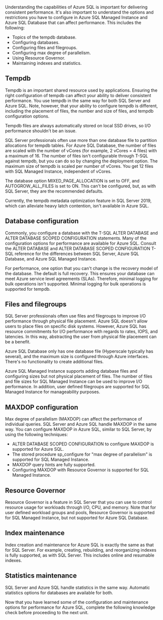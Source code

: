 Understanding the capabilities of Azure SQL is important for delivering consistent performance. It's also important to understand the options and restrictions you have to configure in Azure SQL Managed Instance and Azure SQL Database that can affect performance. This includes the following:

- Topics of the tempdb database.
- Configuring databases.
- Configuring files and filegroups.
- Configuring max degree of parallelism.
- Using Resource Governor.
- Maintaining indexes and statistics.

## Tempdb

Tempdb is an important shared resource used by applications. Ensuring the right configuration of tempdb can affect your ability to deliver consistent performance. You use tempdb in the same way for both SQL Server and Azure SQL. Note, however, that your ability to configure tempdb is different, including the placement of files, the number and size of files, and tempdb configuration options.

Tempdb files are always automatically stored on local SSD drives, so I/O performance shouldn't be an issue.

SQL Server professionals often use more than one database file to partition allocations for tempdb tables. For Azure SQL Database, the number of files are scaled with the number of vCores (for example, 2 vCores = 4 files) with a maximum of 16. The number of files isn't configurable through T-SQL against tempdb, but you can do so by changing the deployment option. The maximum size of tempdb is scaled per number of vCores. You get 12 files with SQL Managed Instance, independent of vCores.

The database option MIXED_PAGE_ALLOCATION is set to OFF, and AUTOGROW_ALL_FILES is set to ON. This can't be configured, but, as with SQL Server, they are the recommended defaults.

Currently, the tempdb metadata optimization feature in SQL Server 2019, which can alleviate heavy latch contention, isn't available in Azure SQL.

## Database configuration

Commonly, you configure a database with the T-SQL ALTER DATABASE and ALTER DATABASE SCOPED CONFIGURATION statements. Many of the configuration options for performance are available for Azure SQL. Consult the ALTER DATABASE and ALTER DATABASE SCOPED CONFIGURATION T-SQL reference for the differences between SQL Server, Azure SQL Database, and Azure SQL Managed Instance.

For performance, one option that you can't change is the recovery model of the database. The default is full recovery. This ensures your database can meet Azure service level agreements (SLAs). Therefore, minimal logging for bulk operations isn't supported. Minimal logging for bulk operations is supported for tempdb.

## Files and filegroups

SQL Server professionals often use files and filegroups to improve I/O performance through physical file placement. Azure SQL doesn't allow users to place files on specific disk systems. However, Azure SQL has resource commitments for I/O performance with regards to rates, IOPS, and latencies. In this way, abstracting the user from physical file placement can be a benefit.

Azure SQL Database only has one database file (Hyperscale typically has several), and the maximum size is configured through Azure interfaces. There's no functionality to create additional files.

Azure SQL Managed Instance supports adding database files and configuring sizes but not physical placement of files. The number of files and file sizes for SQL Managed Instance can be used to improve I/O performance. In addition, user defined filegroups are supported for SQL Managed Instance for manageability purposes.

## MAXDOP configuration

Max degree of parallelism (MAXDOP) can affect the performance of individual queries. SQL Server and Azure SQL handle MAXDOP in the same way. You can configure MAXDOP in Azure SQL, similar to SQL Server, by using the following techniques:

- ALTER DATABASE SCOPED CONFIGURATION to configure MAXDOP is supported for Azure SQL.
- The stored procedure sp_configure for "max degree of parallelism" is supported for SQL Managed Instance.
- MAXDOP query hints are fully supported.
- Configuring MAXDOP with Resource Governor is supported for SQL Managed Instance.

## Resource Governor

Resource Governor is a feature in SQL Server that you can use to control resource usage for workloads through I/O, CPU, and memory. Note that for user defined workload groups and pools, Resource Governor is supported for SQL Managed Instance, but not supported for Azure SQL Database.

## Index maintenance

Index creation and maintenance for Azure SQL is exactly the same as that for SQL Server. For example, creating, rebuilding, and reorganizing indexes is fully supported, as with SQL Server. This includes online and resumable indexes.

## Statistics maintenance

SQL Server and Azure SQL handle statistics in the same way. Automatic statistics options for databases are available for both.

Now that you have learned some of the configuration and maintenance options for performance for Azure SQL, complete the following knowledge check before proceeding to the next unit.